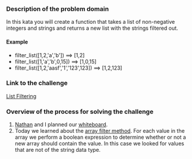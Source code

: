 ### Description of the problem domain

In this kata you will create a function that takes a list of non-negative integers and strings and returns a new list with the strings filtered out.

#### Example

- filter_list([1,2,'a','b']) ==> [1,2]
- filter_list([1,'a','b',0,15]) ==> [1,0,15]
- filter_list([1,2,'aasf','1','123',123]) ==> [1,2,123]

### Link to the challenge

[List Filtering](https://www.codewars.com/kata/53dbd5315a3c69eed20002dd/solutions/javascript/me/best_practice 'List Filtering')

### Overview of the process for solving the challenge

1.  [Nathan](https://github.com/cashmann 'Nathan') and I planned our [whiteboard](whiteboard.jpg 'whiteboard').
2.  Today we learned about the [array filter method](https://developer.mozilla.org/en-US/docs/Web/JavaScript/Reference/Global_Objects/Array/filter). For each value in the array we perform a boolean expression to determine whether or not a new array should contain the value. In this case we looked for values that are not of the string data type.
